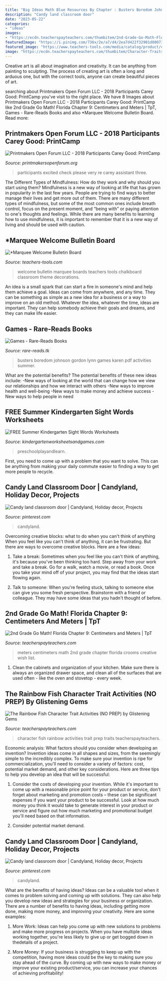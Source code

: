 ```yaml
---
title: "Big Ideas Math Blue Resources By Chapter : Busters Boredom Johnson Gordon Lynn Games Karen Pdf Activities Summer"
description: "Candy land classroom door"
date: "2023-05-22"
categories:
- "ideas"
images:
- "https://ecdn.teacherspayteachers.com/thumbitem/2nd-Grade-Go-Math-Florida-Chapter-9-Centimeters-and-Meters-1168320-1500873490/original-1168320-1.jpg"
featuredImage: "https://i.pinimg.com/736x/2e/a7/d4/2ea7d422f32901d800731bd837462107.jpg"
featured_image: "https://www.teachers-tools.com/media/catalog/product/cache/1/thumbnail/600x/17f82f742ffe127f42dca9de82fb58b1/m/a/marquee-welcome.jpg"
image: "https://ecdn.teacherspayteachers.com/thumbitem/Character-Traits-2439969-1519863778/original-2439969-3.jpg"
---
```



Creative art is all about imagination and creativity. It can be anything from painting to sculpting. The process of creating art is often a long and arduous one, but with the correct tools, anyone can create beautiful pieces of art.

	

		
searching about Printmakers Open Forum LLC - 2018 Participants Carey Good: PrintCamp you've visit to the right place. We have 8 Images about Printmakers Open Forum LLC - 2018 Participants Carey Good: PrintCamp like 2nd Grade Go Math! Florida Chapter 9: Centimeters and Meters | TpT, Games - Rare-Reads Books and also *Marquee Welcome Bulletin Board. Read more:
		
    
## Printmakers Open Forum LLC - 2018 Participants Carey Good: PrintCamp

<img loading=lazy src="http://printmakersopenforum.org/yahoo_site_admin/assets/images/Carey_Good_images_PC_2018_for_website.123121317_std.jpg" onerror="this.onerror=null;this.src='https://tse4.mm.bing.net/th?id=OIP.nAFpEX0svIHT3qT9zQpspgHaHu&amp;pid=15.1';" alt="Printmakers Open Forum LLC - 2018 Participants Carey Good: PrintCamp">

_Source: printmakersopenforum.org_

>participants excited check please very re carey assistant three. 

	

The Different Types of Mindfulness: How do they work and why should you start using them?
Mindfulness is a new way of looking at life that has grown in popularity in the last few years. People are trying to find ways to better manage their lives and get more out of them. There are many different types of mindfulness, but some of the most common ones include breath control, focus on the present moment, and “being with” or paying attention to one's thoughts and feelings. While there are many benefits to learning how to use mindfulness, it is important to remember that it is a new way of living and should be used with caution.

    
## *Marquee Welcome Bulletin Board

<img loading=lazy src="https://www.teachers-tools.com/media/catalog/product/cache/1/thumbnail/600x/17f82f742ffe127f42dca9de82fb58b1/m/a/marquee-welcome.jpg" onerror="this.onerror=null;this.src='https://tse2.mm.bing.net/th?id=OIP.x2pTctCtKW_GN6hqk0n6DgHaDq&amp;pid=15.1';" alt="*Marquee Welcome Bulletin Board">

_Source: teachers-tools.com_

>welcome bulletin marquee boards teachers tools chalkboard classroom theme decorations. 

	

An idea is a small spark that can start a fire in someone's mind and help them achieve a goal. Ideas can come from anywhere, and any time. They can be something as simple as a new idea for a business or a way to improve on an old method. Whatever the idea, whatever the time, ideas are important. They can help somebody achieve their goals and dreams, and they can make life easier.

    
## Games - Rare-Reads Books

<img loading=lazy src="https://images-na.ssl-images-amazon.com/images/I/615H7A+tk0L._SX328_BO1,204,203,200_.jpg" onerror="this.onerror=null;this.src='https://tse4.mm.bing.net/th?id=OIP.F1fhc307HJZlgSbSAmWaQAAAAA&amp;pid=15.1';" alt="Games - Rare-Reads Books">

_Source: rare-reads.tk_

>busters boredom johnson gordon lynn games karen pdf activities summer. 

	

What are the potential benefits?
The potential benefits of these new ideas include: 
-New ways of looking at the world that can change how we view our relationships and how we interact with others 
-New ways to improve health and well-being 
-New ways to make money and achieve success 
-New ways to help people in need

    
## FREE Summer Kindergarten Sight Words Worksheets

<img loading=lazy src="https://www.preschoolplayandlearn.com/wp-content/uploads/2019/05/summer-hat-craft-660x1024.jpg" onerror="this.onerror=null;this.src='https://tse2.mm.bing.net/th?id=OIP.HBub2uqpik_4-34EkQgVQwHaLf&amp;pid=15.1';" alt="FREE Summer Kindergarten Sight Words Worksheets">

_Source: kindergartenworksheetsandgames.com_

>preschoolplayandlearn. 

	

First, you need to come up with a problem that you want to solve. This can be anything from making your daily commute easier to finding a way to get more people to recycle.

    
## Candy Land Classroom Door | Candyland, Holiday Decor, Projects

<img loading=lazy src="https://i.pinimg.com/originals/2e/a7/d4/2ea7d422f32901d800731bd837462107.jpg" onerror="this.onerror=null;this.src='https://tse1.mm.bing.net/th?id=OIP.Urw37iWY5aZdpmTY4RQ7OQHaJ4&amp;pid=15.1';" alt="Candy land classroom door | Candyland, Holiday decor, Projects">

_Source: pinterest.com_

>candyland. 

	

Overcoming creative blocks: what to do when you can't think of anything
When you feel like you can't think of anything, it can be frustrating. But there are ways to overcome creative blocks. Here are a few ideas: 
1. Take a break: Sometimes when you feel like you can't think of anything, it's because you've been thinking too hard. Step away from your work and take a break. Go for a walk, watch a movie, or read a book. Once you take your mind off of your project, you may find that the ideas start flowing again.

2. Talk to someone: When you're feeling stuck, talking to someone else can give you some fresh perspective. Brainstorm with a friend or colleague. They may have some ideas that you hadn't thought of before.


    
## 2nd Grade Go Math! Florida Chapter 9: Centimeters And Meters | TpT

<img loading=lazy src="https://ecdn.teacherspayteachers.com/thumbitem/2nd-Grade-Go-Math-Florida-Chapter-9-Centimeters-and-Meters-1168320-1500873490/original-1168320-1.jpg" onerror="this.onerror=null;this.src='https://tse4.mm.bing.net/th?id=OIP.kC10WvmWMjyfPAMjmuGvQAAAAA&amp;pid=15.1';" alt="2nd Grade Go Math! Florida Chapter 9: Centimeters and Meters | TpT">

_Source: teacherspayteachers.com_

>meters centimeters math 2nd grade chapter florida crooms creative wish list. 

	

1. Clean the cabinets and organization of your kitchen. Make sure there is always an organized drawer space, and clean all of the surfaces that are used often - like the oven and stovetop - every week.

    
## The Rainbow Fish Character Trait Activities (NO PREP) By Glistening Gems

<img loading=lazy src="https://ecdn.teacherspayteachers.com/thumbitem/Character-Traits-2439969-1519863778/original-2439969-3.jpg" onerror="this.onerror=null;this.src='https://tse3.mm.bing.net/th?id=OIP.7d5Yn3dpVbpU7icsj5MtqwAAAA&amp;pid=15.1';" alt="The Rainbow Fish Character Trait Activities (NO PREP) by Glistening Gems">

_Source: teacherspayteachers.com_

>character fish rainbow activities trait prep traits teacherspayteachers. 

	

Economic analysis: What factors should you consider when developing an invention?
Invention ideas come in all shapes and sizes, from the seemingly simple to the incredibly complex. To make sure your invention is ripe for commercialization, you'll need to consider a variety of factors: cost, potential market demand, and other key considerations. Here are three tips to help you develop an idea that will be successful: 
1. Consider the costs of developing your invention. While it's important to come up with a reasonable price point for your product or service, don't forget about marketing and promotion costs – these can be significant expenses if you want your product to be successful. Look at how much money you think it would take to generate interest in your product or service and figure out how much marketing and promotional budget you'll need based on that information.

2. Consider potential market demand.

    
## Candy Land Classroom Door | Candyland, Holiday Decor, Projects

<img loading=lazy src="https://i.pinimg.com/736x/2e/a7/d4/2ea7d422f32901d800731bd837462107.jpg" onerror="this.onerror=null;this.src='https://tse1.mm.bing.net/th?id=OIP.7UF_YJUPOjY-cAEt3ZmNJgHaJ3&amp;pid=15.1';" alt="Candy land classroom door | Candyland, Holiday decor, Projects">

_Source: pinterest.com_

>candyland. 

	

What are the benefits of having ideas?
Ideas can be a valuable tool when it comes to problem solving and coming up with solutions. They can also help you develop new ideas and strategies for your business or organization. There are a number of benefits to having ideas, including getting more done, making more money, and improving your creativity. Here are some examples:
1. More Work: Ideas can help you come up with new solutions to problems and make more progress on projects. When you have multiple ideas working together, you're less likely to give up or get bogged down in thedetails of a project.

2. More Money: If your business is struggling to keep up with the competition, having more ideas could be the key to making sure you stay ahead of the curve. By coming up with new ways to make money or improve your existing product/service, you can increase your chances of achieving profitability!


